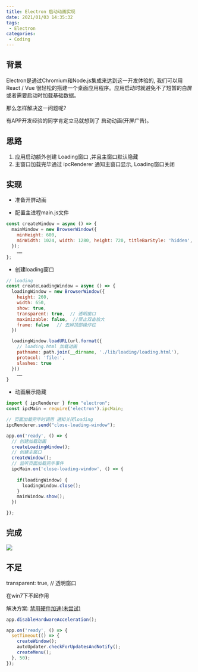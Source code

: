 ```yaml
---
title: Electron 启动动画实现
date: 2021/01/03 14:35:32
tags:
 - Electron
categories:
 - Coding
---
```



## 背景
Electron是通过Chromium和Node.js集成来达到这一开发体验的, 我们可以用React / Vue 很轻松的搭建一个桌面应用程序。应用启动时就避免不了短暂的白屏或者需要启动时加载基础数据。

那么怎样解决这一问题呢?

有APP开发经验的同学肯定立马就想到了 启动动画(开屏广告)。


## 思路

1. 应用启动额外创建 Loading窗口 ,并且主窗口默认隐藏
2. 主窗口加载完毕通过 ipcRenderer 通知主窗口显示, Loading窗口关闭

## 实现

- 准备开屏动画

- 配置主进程main.js文件

``` js
const createWindow = async () => {
  mainWindow = new BrowserWindow({
    minHeight: 600,
    minWidth: 1024, width: 1280, height: 720, titleBarStyle: 'hidden', frame: false, show: false
  });
    ……
};
```

- 创建loading窗口

``` js
// loading
const createLoadingWindow = async () => {   
  loadingWindow = new BrowserWindow({
    height: 260,
    width: 650,
    show: true,
    transparent: true,  // 透明窗口
    maximizable: false,  //禁止双击放大
    frame: false   // 去掉顶部操作栏
  })

  loadingWindow.loadURL(url.format({
    // loading.html 加载动画
    pathname: path.join(__dirname, './lib/loading/loading.html'),
    protocol: 'file:',
    slashes: true
  }))
    ……
}
```

- 动画展示隐藏

``` js
import { ipcRenderer } from "electron";
const ipcMain = require('electron').ipcMain;

// 页面加载完毕时调用 通知关闭loading
ipcRenderer.send("close-loading-window");

app.on('ready', () => {
  // 创建加载动画 
  createLoadingWindow();
  // 创建主窗口
  createWindow();
  // 监听页面加载完毕事件
  ipcMain.on('close-loading-window', () => {
    
    if(loadingWindow) {
      loadingWindow.close();
    }
    mainWindow.show();
  })

});
```

## 完成

![](/coding/electron/animation.gif)

## 不足

transparent: true,  // 透明窗口

在win7下不起作用

解决方案: [禁用硬件加速(未尝试)](https://github.com/electron/electron/issues/2170#ref-issue-623539865)

``` js
app.disableHardwareAcceleration();

app.on('ready', () => {
  setTimeout(() => {
    createWindow();
    autoUpdater.checkForUpdatesAndNotify();
    createMenu();
  }, 50);
});
```